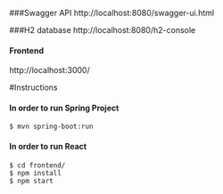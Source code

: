
###Swagger API 
http://localhost:8080/swagger-ui.html

###H2 database 
http://localhost:8080/h2-console

#### Frontend 
http://localhost:3000/



#Instructions


#### In order to run Spring Project

```$ mvn spring-boot:run```

#### In order to run React
```
$ cd frontend/
$ npm install 
$ npm start
```